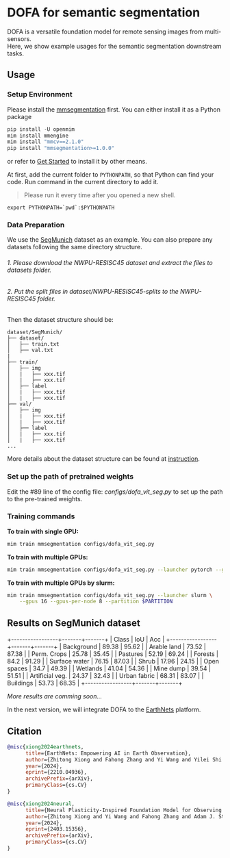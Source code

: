 # DOFA for semantic segmentation

DOFA is a versatile foundation model for remote sensing images from multi-sensors.  
Here, we show example usages for the semantic segmentation downstream tasks.
## Usage

### Setup Environment
Please install the [mmsegmentation](https://github.com/open-mmlab/mmsegmentation) first.
You can either install it as a Python package
```python
pip install -U openmim
mim install mmengine
mim install "mmcv==2.1.0"
pip install "mmsegmentation>=1.0.0"
```
or refer to [Get Started](https://github.com/open-mmlab/mmsegmentation/blob/main/docs/en/get_started.md#installation) to install it by other means.

At first, add the current folder to `PYTHONPATH`, so that Python can find your code. Run command in the current directory to add it.

> Please run it every time after you opened a new shell.

```shell
export PYTHONPATH=`pwd`:$PYTHONPATH
```

### Data Preparation

We use the [SegMunich](https://huggingface.co/datasets/XShadow/SegMunich) dataset as an example.
You can also prepare any datasets following the same directory structure.

###### 1. Please download the NWPU-RESISC45 dataset and extract the files to datasets folder. 
###### 2. Put the split files in dataset/NWPU-RESISC45-splits to the NWPU-RESISC45 folder.

Then the dataset structure should be:
```
dataset/SegMunich/
├── dataset/
│   ├── train.txt
│   ├── val.txt
|
├── train/
│   ├── img
│   |   ├── xxx.tif
│   |   ├── xxx.tif
│   ├── label
│   |   ├── xxx.tif
│   |   ├── xxx.tif
├── val/
│   ├── img
│   |   ├── xxx.tif
│   |   ├── xxx.tif
│   ├── label
│   |   ├── xxx.tif
│   |   ├── xxx.tif
...
```
More details about the dataset structure can be found at [instruction](https://mmsegmentation.readthedocs.io/en/latest/advanced_guides/add_datasets.html).


### Set up the path of pretrained weights 

Edit the #89 line of the config file: *configs/dofa_vit_seg.py* to set up the path to the pre-trained weights.


### Training commands

**To train with single GPU:**

```bash
mim train mmsegmentation configs/dofa_vit_seg.py
```

**To train with multiple GPUs:**

```bash
mim train mmsegmentation configs/dofa_vit_seg.py --launcher pytorch --gpus 8
```

**To train with multiple GPUs by slurm:**

```bash
mim train mmsegmentation configs/dofa_vit_seg.py --launcher slurm \
    --gpus 16 --gpus-per-node 8 --partition $PARTITION
```

## Results on SegMunich dataset

+-----------------+-------+-------+
|      Class      |  IoU  |  Acc  |
+-----------------+-------+-------+
|    Background   | 89.38 | 95.62 |
|   Arable land   | 73.52 | 87.38 |
|   Perm. Crops   | 25.78 | 35.45 |
|     Pastures    | 52.19 | 69.24 |
|     Forests     |  84.2 | 91.29 |
|  Surface water  | 76.15 | 87.03 |
|      Shrub      | 17.96 | 24.15 |
|   Open spaces   |  34.7 | 49.39 |
|     Wetlands    | 41.04 | 54.36 |
|    Mine dump    | 39.54 | 51.51 |
| Artificial veg. | 24.37 | 32.43 |
|   Urban fabric  | 68.31 | 83.07 |
|    Buildings    | 53.73 | 68.35 |
+-----------------+-------+-------+

*More results are comming soon...*

In the next version, we will integrate DOFA to the [EarthNets](https://earthnets.github.io/) platform.
## Citation

<!-- Replace to the citation of the paper your project refers to. -->

```BibTeX
@misc{xiong2024earthnets,
      title={EarthNets: Empowering AI in Earth Observation}, 
      author={Zhitong Xiong and Fahong Zhang and Yi Wang and Yilei Shi and Xiao Xiang Zhu},
      year={2024},
      eprint={2210.04936},
      archivePrefix={arXiv},
      primaryClass={cs.CV}
}

@misc{xiong2024neural,
      title={Neural Plasticity-Inspired Foundation Model for Observing the Earth Crossing Modalities}, 
      author={Zhitong Xiong and Yi Wang and Fahong Zhang and Adam J. Stewart and Joëlle Hanna and Damian Borth and Ioannis Papoutsis and Bertrand Le Saux and Gustau Camps-Valls and Xiao Xiang Zhu},
      year={2024},
      eprint={2403.15356},
      archivePrefix={arXiv},
      primaryClass={cs.CV}
}
```
